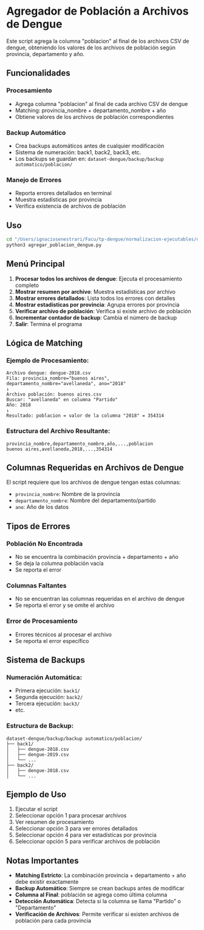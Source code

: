 # Agregador de Población a Archivos de Dengue

Este script agrega la columna "poblacion" al final de los archivos CSV de dengue, obteniendo los valores de los archivos de población según provincia, departamento y año.

## Funcionalidades

### Procesamiento
- Agrega columna "poblacion" al final de cada archivo CSV de dengue
- Matching: provincia_nombre + departamento_nombre + año
- Obtiene valores de los archivos de población correspondientes

### Backup Automático
- Crea backups automáticos antes de cualquier modificación
- Sistema de numeración: back1, back2, back3, etc.
- Los backups se guardan en: `dataset-dengue/backup/backup automatico/poblacion/`

### Manejo de Errores
- Reporta errores detallados en terminal
- Muestra estadísticas por provincia
- Verifica existencia de archivos de población

## Uso

```bash
cd "/Users/ignaciosenestrari/Facu/tp-dengue/normalizacion-ejecutables/dataset dengue/merch con la poblacion en dengue"
python3 agregar_poblacion_dengue.py
```

## Menú Principal

1. **Procesar todos los archivos de dengue**: Ejecuta el procesamiento completo
2. **Mostrar resumen por archivo**: Muestra estadísticas por archivo
3. **Mostrar errores detallados**: Lista todos los errores con detalles
4. **Mostrar estadísticas por provincia**: Agrupa errores por provincia
5. **Verificar archivo de población**: Verifica si existe archivo de población
6. **Incrementar contador de backup**: Cambia el número de backup
7. **Salir**: Termina el programa

## Lógica de Matching

### Ejemplo de Procesamiento:
```
Archivo dengue: dengue-2018.csv
Fila: provincia_nombre="buenos aires", departamento_nombre="avellaneda", ano="2018"
↓
Archivo población: buenos aires.csv
Buscar: "avellaneda" en columna "Partido"
Año: 2018
↓
Resultado: poblacion = valor de la columna "2018" = 354314
```

### Estructura del Archivo Resultante:
```csv
provincia_nombre,departamento_nombre,año,...,poblacion
buenos aires,avellaneda,2018,...,354314
```

## Columnas Requeridas en Archivos de Dengue

El script requiere que los archivos de dengue tengan estas columnas:
- `provincia_nombre`: Nombre de la provincia
- `departamento_nombre`: Nombre del departamento/partido
- `ano`: Año de los datos

## Tipos de Errores

### Población No Encontrada
- No se encuentra la combinación provincia + departamento + año
- Se deja la columna población vacía
- Se reporta el error

### Columnas Faltantes
- No se encuentran las columnas requeridas en el archivo de dengue
- Se reporta el error y se omite el archivo

### Error de Procesamiento
- Errores técnicos al procesar el archivo
- Se reporta el error específico

## Sistema de Backups

### Numeración Automática:
- Primera ejecución: `back1/`
- Segunda ejecución: `back2/`
- Tercera ejecución: `back3/`
- etc.

### Estructura de Backup:
```
dataset-dengue/backup/backup automatico/poblacion/
├── back1/
│   ├── dengue-2018.csv
│   ├── dengue-2019.csv
│   └── ...
├── back2/
│   ├── dengue-2018.csv
│   └── ...
```

## Ejemplo de Uso

1. Ejecutar el script
2. Seleccionar opción 1 para procesar archivos
3. Ver resumen de procesamiento
4. Seleccionar opción 3 para ver errores detallados
5. Seleccionar opción 4 para ver estadísticas por provincia
6. Seleccionar opción 5 para verificar archivos de población

## Notas Importantes

- **Matching Estricto**: La combinación provincia + departamento + año debe existir exactamente
- **Backup Automático**: Siempre se crean backups antes de modificar
- **Columna al Final**: población se agrega como última columna
- **Detección Automática**: Detecta si la columna se llama "Partido" o "Departamento"
- **Verificación de Archivos**: Permite verificar si existen archivos de población para cada provincia
